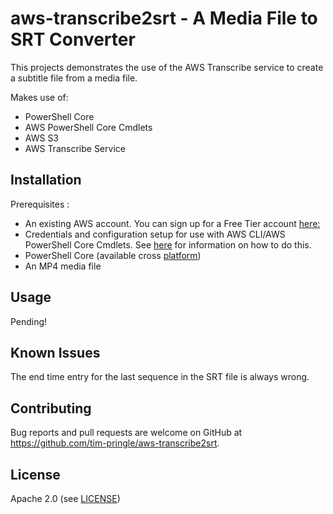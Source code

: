 # aws-transcribe2srt - A Media File to SRT Converter
This projects demonstrates the use of the AWS Transcribe service to create a subtitle file from a media file.

Makes use of:

* PowerShell Core
* AWS PowerShell Core Cmdlets
* AWS S3
* AWS Transcribe Service

## Installation

Prerequisites :

* An existing AWS account. You can sign up for a Free Tier account [here:](https://aws.amazon.com/free/)
* Credentials and configuration setup for use with AWS CLI/AWS PowerShell Core Cmdlets. See [here](https://docs.aws.amazon.com/cli/latest/userguide/cli-config-files.html) for information on how to do this.
* PowerShell Core (available cross [platform](https://github.com/PowerShell/PowerShell))
* An MP4 media file

## Usage
Pending!

## Known Issues
The end time entry for the last sequence in the SRT file is always wrong.

## Contributing

Bug reports and pull requests are welcome on GitHub at <https://github.com/tim-pringle/aws-transcribe2srt>.

## License

Apache 2.0 (see [LICENSE])

[license]: https://github.com/tim-pringle/aws-transcribe2srt/blob/master/LICENSE
